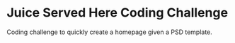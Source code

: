 # Juice Served Here Coding Challenge

Coding challenge to quickly create a homepage given a PSD template.
